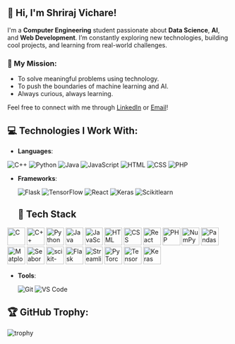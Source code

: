 ## 👋 Hi, I'm Shriraj Vichare!
I'm a **Computer Engineering** student passionate about **Data Science**, **AI**, and **Web Development**. I’m constantly exploring new technologies, building cool projects, and learning from real-world challenges.

### 🚀 My Mission:
- To solve meaningful problems using technology.
- To push the boundaries of machine learning and AI.
- Always curious, always learning.

Feel free to connect with me through [LinkedIn](www.linkedin.com/in/shriraj-vichare-58baa4299) or [Email](vichareshriraj000@gmail.com)!


## 💻 Technologies I Work With:
- **Languages**:
  
![C++](https://img.shields.io/badge/C++-3776AB?style=for-the-badge&logo=c++&logoColor=ffffff)    ![Python](https://img.shields.io/badge/Python-3776AB?style=for-the-badge&logo=python&logoColor=ffffff)   ![Java](https://img.shields.io/badge/Java-3776AB?style=for-the-badge&logo=java&logoColor=ffffff)   ![JavaScript](https://img.shields.io/badge/JavaScript-FFD700?style=for-the-badge&logo=javascript&logoColor=ffffff)  ![HTML](https://img.shields.io/badge/HTML-3776AB?style=for-the-badge&logo=html&logoColor=ffffff)    ![CSS](https://img.shields.io/badge/css-3776AB?style=for-the-badge&logo=CSS&logoColor=ffffff)    ![PHP](https://img.shields.io/badge/PHP-3776AB?style=for-the-badge&logo=PHP&logoColor=ffffff) 
  
- **Frameworks**:
  
  ![Flask](https://img.shields.io/badge/Flask-000000?style=for-the-badge&logo=flask&logoColor=ffffff)    ![TensorFlow](https://img.shields.io/badge/TensorFlow-FF6F00?style=for-the-badge&logo=tensorflow&logoColor=ffffff)     ![React](https://img.shields.io/badge/React-FF6F00?style=for-the-badge&logo=react&logoColor=ffffff)    ![Keras](https://img.shields.io/badge/Keras-FF6F00?style=for-the-badge&logo==keras&logoColor=ffffff)    ![Scikitlearn](https://img.shields.io/badge/Scikitlearn-FF6F00?style=for-the-badge&logo=scikitlearn&logoColor=ffffff)


   ## 🚀 Tech Stack

<p align="left">
  <img src="https://cdn.simpleicons.org/c/00599C" height="40" alt="C"/>
  <img src="https://cdn.simpleicons.org/cplusplus/00599C" height="40" alt="C++"/>
  <img src="https://cdn.simpleicons.org/python/3776AB" height="40" alt="Python"/>
  <img src="https://cdn.simpleicons.org/java/007396" height="40" alt="Java"/>
  <img src="https://cdn.simpleicons.org/javascript/F7DF1E" height="40" alt="JavaScript"/>
  <img src="https://cdn.simpleicons.org/html5/E34F26" height="40" alt="HTML"/>
  <img src="https://cdn.simpleicons.org/css3/1572B6" height="40" alt="CSS"/>
  <img src="https://cdn.simpleicons.org/react/61DAFB" height="40" alt="React"/>
  <img src="https://cdn.simpleicons.org/php/777BB4" height="40" alt="PHP"/>
  <img src="https://cdn.simpleicons.org/numpy/013243" height="40" alt="NumPy"/>
  <img src="https://cdn.simpleicons.org/pandas/150458" height="40" alt="Pandas"/>
  <img src="https://cdn.simpleicons.org/matplotlib/11557C" height="40" alt="Matplotlib"/>
  <img src="https://cdn.simpleicons.org/seaborn/2E77BB" height="40" alt="Seaborn"/>
  <img src="https://cdn.simpleicons.org/scikitlearn/F7931E" height="40" alt="scikit-learn"/>
  <img src="https://cdn.simpleicons.org/flask/000000" height="40" alt="Flask"/>
  <img src="https://cdn.simpleicons.org/streamlit/FF4B4B" height="40" alt="Streamlit"/>
  <img src="https://cdn.simpleicons.org/pytorch/EE4C2C" height="40" alt="PyTorch"/>
  <img src="https://cdn.simpleicons.org/tensorflow/FF6F00" height="40" alt="TensorFlow"/>
  <img src="https://cdn.simpleicons.org/keras/D00000" height="40" alt="Keras"/>
</p>

  
- **Tools**:
  
  ![Git](https://img.shields.io/badge/Git-F05032?style=for-the-badge&logo=git&logoColor=ffffff)    ![VS Code](https://img.shields.io/badge/VS_Code-007ACC?style=for-the-badge&logo=visualstudiocode&logoColor=ffffff)


## 🏆 GitHub Trophy:
![trophy](https://github-profile-trophy.vercel.app/?username=ShreeV4124&theme=dark)



<!--
**ShreeV4124/ShreeV4124** is a ✨ _special_ ✨ repository because its `README.md` (this file) appears on your GitHub profile.

Here are some ideas to get you started:

- 🔭 I’m currently working on ...
- 🌱 I’m currently learning ...
- 👯 I’m looking to collaborate on ...
- 🤔 I’m looking for help with ...
- 💬 Ask me about ...
- 📫 How to reach me: ...
- 😄 Pronouns: ...
- ⚡ Fun fact: ...
-->
